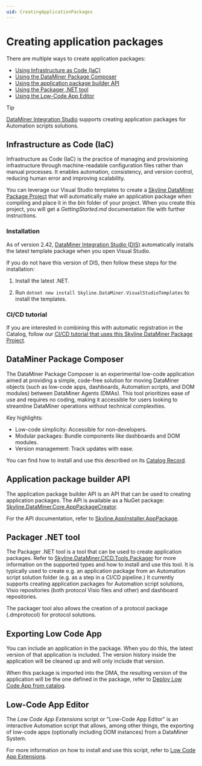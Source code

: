```yaml
---
uid: CreatingApplicationPackages
---
```


# Creating application packages

There are multiple ways to create application packages:

- [Using Infrastructure as Code (IaC)](#infrastructure-as-code-iac)
- [Using the DataMiner Package Composer](#dataminer-package-composer)
- [Using the application package builder API](#application-package-builder-api)
- [Using the Packager .NET tool](#packager-net-tool)
- [Using the Low-Code App Editor](#low-code-app-editor)

> [!TIP]
> [DataMiner Integration Studio](xref:Overall_concept_of_the_DataMiner_Integration_Studio) supports creating application packages for Automation scripts solutions.

## Infrastructure as Code (IaC)

Infrastructure as Code (IaC) is the practice of managing and provisioning infrastructure through machine-readable configuration files rather than manual processes. It enables automation, consistency, and version control, reducing human error and improving scalability.

You can leverage our Visual Studio templates to create a [Skyline DataMiner Package Project](xref:skyline_dataminer_sdk_dataminer_package_project) that will automatically make an application package when compiling and place it in the *bin* folder of your project. When you create this project, you will get a *GettingStarted.md* documentation file with further instructions.

### Installation

As of version 2.42, [DataMiner Integration Studio (DIS)](https://community.dataminer.services/exphub-dis/) automatically installs the latest template package when you open Visual Studio.

If you do not have this version of DIS, then follow these steps for the installation:

1. Install the latest .NET.

1. Run `dotnet new install Skyline.DataMiner.VisualStudioTemplates` to install the templates.

### CI/CD tutorial

If you are interested in combining this with automatic registration in the Catalog, follow our [CI/CD tutorial that uses this Skyline DataMiner Package Project](xref:CICD_Tutorial_For_Other_Items_Multi-Artifact_DataMiner_Package_VisualStudio_And_GitHub).

## DataMiner Package Composer

The DataMiner Package Composer is an experimental low-code application aimed at providing a simple, code-free solution for moving DataMiner objects (such as low-code apps, dashboards, Automation scripts, and DOM modules) between DataMiner Agents (DMAs). This tool prioritizes ease of use and requires no coding, making it accessible for users looking to streamline DataMiner operations without technical complexities.

Key highlights:

- Low-code simplicity: Accessible for non-developers.
- Modular packages: Bundle components like dashboards and DOM modules.
- Version management: Track updates with ease.

You can find how to install and use this described on its [Catalog Record](https://catalog.dataminer.services/details/10aeaf2a-2e6c-4841-a49e-5e3dfcd655ba).

## Application package builder API

The application package builder API is an API that can be used to creating application packages. The API is available as a NuGet package: [Skyline.DataMiner.Core.AppPackageCreator](https://www.nuget.org/packages/Skyline.DataMiner.Core.AppPackageCreator).

For the API documentation, refer to [Skyline.AppInstaller.AppPackage](xref:Skyline.AppInstaller.AppPackage).

## Packager .NET tool

The Packager .NET tool is a tool that can be used to create application packages. Refer to [Skyline.DataMiner.CICD.Tools.Packager](https://www.nuget.org/packages/Skyline.DataMiner.CICD.Tools.Packager#readme-body-tab) for more information on the supported types and how to install and use this tool. It is typically used to create e.g. an application package from an Automation script solution folder (e.g. as a step in a CI/CD pipeline.) It currently supports creating application packages for Automation script solutions, Visio repositories (both protocol Visio files and other) and dashboard repositories.

The packager tool also allows the creation of a protocol package (.dmprotocol) for protocol solutions.

## Exporting Low Code App

You can include an application in the package. When you do this, the latest version of that application is included. The version history inside the application will be cleaned up and will only include that version.

When this package is imported into the DMA, the resulting version of the application will be the one defined in the package, refer to [Deploy Low Code App from catalog](#Deploy_LCA_from_catalog).

## Low-Code App Editor

The *Low Code App Extensions* script or "Low-Code App Editor" is an interactive Automation script that allows, among other things, the exporting of low-code apps (optionally including DOM instances) from a DataMiner System.

For more information on how to install and use this script, refer to [Low Code App Extensions](https://github.com/SkylineCommunications/Low-Code-App-Extensions).
